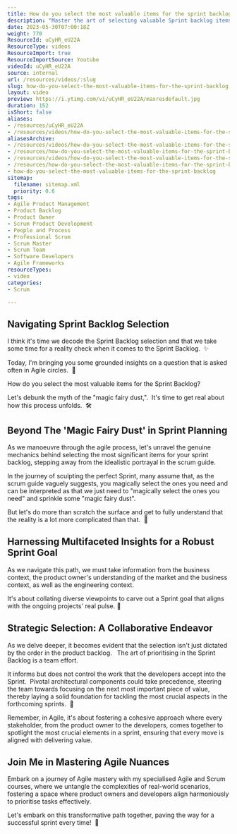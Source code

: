 ```yaml
---
title: How do you select the most valuable items for the sprint backlog?
description: "Master the art of selecting valuable Sprint backlog items in Scrum! Join Martin as he uncovers strategic insights for effective Agile planning. \U0001F3A8\U0001F4C8"
date: 2023-05-30T07:00:18Z
weight: 770
ResourceId: uCyHR_eU22A
ResourceType: videos
ResourceImport: true
ResourceImportSource: Youtube
videoId: uCyHR_eU22A
source: internal
url: /resources/videos/:slug
slug: how-do-you-select-the-most-valuable-items-for-the-sprint-backlog
layout: video
preview: https://i.ytimg.com/vi/uCyHR_eU22A/maxresdefault.jpg
duration: 152
isShort: false
aliases:
- /resources/uCyHR_eU22A
- /resources/videos/how-do-you-select-the-most-valuable-items-for-the-sprint-backlog
aliasesArchive:
- /resources/videos/how-do-you-select-the-most-valuable-items-for-the-sprint-backlog
- /resources/how-do-you-select-the-most-valuable-items-for-the-sprint-backlog
- /resources/videos/how-do-you-select-the-most-valuable-items-for-the-sprint-backlog-
- /resources/how-do-you-select-the-most-valuable-items-for-the-sprint-backlog-
- how-do-you-select-the-most-valuable-items-for-the-sprint-backlog
sitemap:
  filename: sitemap.xml
  priority: 0.6
tags:
- Agile Product Management
- Product Backlog
- Product Owner
- Scrum Product Development
- People and Process
- Professional Scrum
- Scrum Master
- Scrum Team
- Software Developers
- Agile Frameworks
resourceTypes:
- video
categories:
- Scrum

---
```

## Navigating Sprint Backlog Selection

I think it's time we decode the Sprint Backlog selection and that we take some time for a reality check when it comes to the Sprint Backlog.  ✨

Today, I'm bringing you some grounded insights on a question that is asked often in Agile circles.  🚀

How do you select the most valuable items for the Sprint Backlog?

Let's debunk the myth of the "magic fairy dust,".  It's time to get real about how this process unfolds.  🛠️

## Beyond The 'Magic Fairy Dust' in Sprint Planning

As we manoeuvre through the agile process, let's unravel the genuine mechanics behind selecting the most significant items for your sprint backlog, stepping away from the idealistic portrayal in the scrum guide.

In the journey of sculpting the perfect Sprint, many assume that, as the scrum guide vaguely suggests, you magically select the ones you need and can be interpreted as that we just need to "magically select the ones you need" and sprinkle some "magic fairy dust".

But let's do more than scratch the surface and get to fully understand that the reality is a lot more complicated than that.  🎯

## Harnessing Multifaceted Insights for a Robust Sprint Goal

As we navigate this path, we must take information from the business context, the product owner's understanding of the market and the business context, as well as the engineering context.

It's about collating diverse viewpoints to carve out a Sprint goal that aligns with the ongoing projects' real pulse. 🎯

## Strategic Selection: A Collaborative Endeavor

As we delve deeper, it becomes evident that the selection isn't just dictated by the order in the product backlog.   The art of prioritising in the Sprint Backlog is a team effort.

It informs but does not control the work that the developers accept into the Sprint.  Pivotal architectural components could take precedence, steering the team towards focusing on the next most important piece of value, thereby laying a solid foundation for tackling the most crucial aspects in the forthcoming sprints.  🤝

Remember, in Agile, it's about fostering a cohesive approach where every stakeholder, from the product owner to the developers, comes together to spotlight the most crucial elements in a sprint, ensuring that every move is aligned with delivering value.

## Join Me in Mastering Agile Nuances

Embark on a journey of Agile mastery with my specialised Agile and Scrum courses, where we untangle the complexities of real-world scenarios, fostering a space where product owners and developers align harmoniously to prioritise tasks effectively.

Let's embark on this transformative path together, paving the way for a successful sprint every time!  🚀
